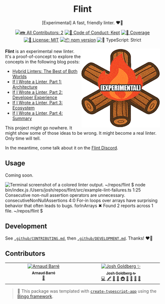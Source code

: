 <h1 align="center">Flint</h1>

<p align="center">
	[Experimental] A fast, friendly linter.
	❤️‍🔥
</p>

<p align="center">
	<!-- prettier-ignore-start -->
	<!-- ALL-CONTRIBUTORS-BADGE:START - Do not remove or modify this section -->
	<a href="#contributors" target="_blank"><img alt="👪 All Contributors: 2" src="https://img.shields.io/badge/%F0%9F%91%AA_all_contributors-2-21bb42.svg" /></a>
<!-- ALL-CONTRIBUTORS-BADGE:END -->
	<!-- prettier-ignore-end -->
	<a href="https://github.com/JoshuaKGoldberg/flint/blob/main/.github/CODE_OF_CONDUCT.md" target="_blank"><img alt="🤝 Code of Conduct: Kept" src="https://img.shields.io/badge/%F0%9F%A4%9D_code_of_conduct-kept-21bb42" /></a>
	<a href="https://codecov.io/gh/JoshuaKGoldberg/flint" target="_blank"><img alt="🧪 Coverage" src="https://img.shields.io/codecov/c/github/JoshuaKGoldberg/flint?label=%F0%9F%A7%AA%20coverage" /></a>
	<a href="https://github.com/JoshuaKGoldberg/flint/blob/main/LICENSE.md" target="_blank"><img alt="📝 License: MIT" src="https://img.shields.io/badge/%F0%9F%93%9D_license-MIT-21bb42.svg" /></a>
	<a href="http://npmjs.com/package/flint" target="_blank"><img alt="📦 npm version" src="https://img.shields.io/npm/v/flint?color=21bb42&label=%F0%9F%93%A6%20npm" /></a>
	<img alt="💪 TypeScript: Strict" src="https://img.shields.io/badge/%F0%9F%92%AA_typescript-strict-21bb42.svg" />
</p>

<img align="right" alt="Cartoon campfire - caption: (experimental)" src="docs/flint.png">

**Flint** is an experimental new linter.
It's a proof-of-concept to explore the concepts in the following blog posts:

- [Hybrid Linters: The Best of Both Worlds](https://www.joshuakgoldberg.com/blog/hybrid-linters-the-best-of-both-worlds)
- [If I Wrote a Linter, Part 1: Architecture](https://www.joshuakgoldberg.com/blog/if-i-wrote-a-linter-part-1-architecture)
- [If I Wrote a Linter, Part 2: Developer Experience](https://www.joshuakgoldberg.com/blog/if-i-wrote-a-linter-part-2-developer-experience)
- [If I Wrote a Linter, Part 3: Ecosystem](https://www.joshuakgoldberg.com/blog/if-i-wrote-a-linter-part-3-ecosystem)
- [If I Wrote a Linter, Part 4: Summary](https://www.joshuakgoldberg.com/blog/if-i-wrote-a-linter-part-4-summary)

This project might go nowhere.
It might show some of those ideas to be wrong.
It might become a real linter.
Only time will tell.

In the meantime, come talk about it on the [Flint Discord](https://discord.gg/rdC2XPCmn5).

## Usage

Coming soon.

![Terminal screenshot of a colored linter output. ~/repos/flint $ node bin/index.js      /Users/josh/repos/flint/src/example-lint-failures.ts   1:25  Consecutive non-null assertion operators are unnecessary.                    consecutiveNonNullAssertions   4:0   For-in loops over arrays have surprising behavior that often leads to bugs.  forInArrays  ✖ Found 2 reports across 1 file. ~/repos/flint $ ](https://github.com/user-attachments/assets/f703224e-916f-442e-aa7b-bc2a16b6ad72)

## Development

See [`.github/CONTRIBUTING.md`](./.github/CONTRIBUTING.md), then [`.github/DEVELOPMENT.md`](./.github/DEVELOPMENT.md).
Thanks! ❤️‍🔥

## Contributors

<!-- spellchecker: disable -->
<!-- ALL-CONTRIBUTORS-LIST:START - Do not remove or modify this section -->
<!-- prettier-ignore-start -->
<!-- markdownlint-disable -->
<table>
  <tbody>
    <tr>
      <td align="center" valign="top" width="14.28%"><a href="https://github.com/ArnaudBarre"><img src="https://avatars.githubusercontent.com/u/14235743?v=4?s=100" width="100px;" alt="Arnaud Barré"/><br /><sub><b>Arnaud Barré</b></sub></a><br /><a href="#ideas-ArnaudBarre" title="Ideas, Planning, & Feedback">🤔</a></td>
      <td align="center" valign="top" width="14.28%"><a href="http://www.joshuakgoldberg.com"><img src="https://avatars.githubusercontent.com/u/3335181?v=4?s=100" width="100px;" alt="Josh Goldberg ✨"/><br /><sub><b>Josh Goldberg ✨</b></sub></a><br /><a href="https://github.com/JoshuaKGoldberg/flint/commits?author=JoshuaKGoldberg" title="Code">💻</a> <a href="#content-JoshuaKGoldberg" title="Content">🖋</a> <a href="https://github.com/JoshuaKGoldberg/flint/commits?author=JoshuaKGoldberg" title="Documentation">📖</a> <a href="#ideas-JoshuaKGoldberg" title="Ideas, Planning, & Feedback">🤔</a> <a href="#infra-JoshuaKGoldberg" title="Infrastructure (Hosting, Build-Tools, etc)">🚇</a> <a href="#maintenance-JoshuaKGoldberg" title="Maintenance">🚧</a> <a href="#projectManagement-JoshuaKGoldberg" title="Project Management">📆</a> <a href="#tool-JoshuaKGoldberg" title="Tools">🔧</a> <a href="https://github.com/JoshuaKGoldberg/flint/issues?q=author%3AJoshuaKGoldberg" title="Bug reports">🐛</a></td>
    </tr>
  </tbody>
</table>

<!-- markdownlint-restore -->
<!-- prettier-ignore-end -->

<!-- ALL-CONTRIBUTORS-LIST:END -->
<!-- spellchecker: enable -->

> 💝 This package was templated with [`create-typescript-app`](https://github.com/JoshuaKGoldberg/create-typescript-app) using the [Bingo framework](https://create.bingo).
